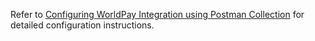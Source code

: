 Refer to [Configuring WorldPay Integration using Postman Collection](https://help.sap.com/viewer/DRAFT/0160c41e0de84b218d05bc1185213d1d/SHIP/en-US/c9def0b6e64a40be913666407c68e9e9.html)  for detailed configuration instructions.
